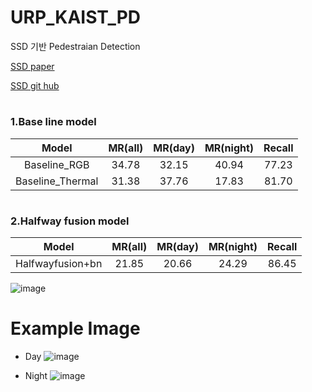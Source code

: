 # URP_KAIST_PD

SSD 기반 Pedestraian Detection
  

[SSD paper](https://github.com/](https://arxiv.org/abs/1512.02325)https://arxiv.org/abs/1512.02325)

[SSD git hub](https://github.com/sgrvinod/a-PyTorch-Tutorial-to-Object-Detection)

#

### 1.Base line model

| Model | MR(all) | MR(day) | MR(night) | Recall |
| :-----: | :---: | :---: | :---: | :---: |
| Baseline_RGB | 34.78 | 32.15 | 40.94 | 77.23 |
| Baseline_Thermal | 31.38 | 37.76 | 17.83 | 81.70 |


#

### 2.Halfway fusion model
| Model | MR(all) | MR(day) | MR(night) | Recall |
| :-----: | :---: | :---: | :---: | :---: |
| Halfwayfusion+bn | 21.85 | 20.66 | 24.29 | 86.45 |

![image](https://github.com/766O/URP_KAIST_PD/assets/121467486/13e9557b-f78b-40fb-92bc-30d2235f9364)



# Example Image

- Day
![image](https://github.com/766O/URP_KAIST_PD/assets/121467486/680834e9-add3-4152-b1d1-411f7f6e9fcf)

- Night
![image](https://github.com/766O/URP_KAIST_PD/assets/121467486/b9ac9513-79f3-4f1d-930a-8bd67c512ba7)


